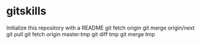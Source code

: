 # gitskills
Initialize this repository with a README
git fetch origin
git merge origin/next
git pull
git fetch origin master:tmp
git diff tmp
git merge tmp
